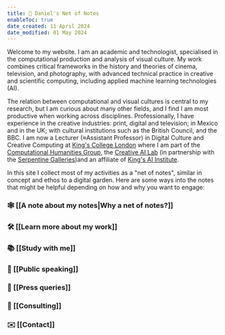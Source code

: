 ```yaml
---
title: 📝 Daniel's Net of Notes
enableToc: true
date_created: 11 April 2024
date_modified: 01 May 2024
---
```



Welcome to my website. I am an academic and technologist, specialised in the computational production and analysis of visual culture. My work combines critical frameworks in the history and theories of cinema, television, and photography, with advanced technical practice in creative and scientific computing, including applied machine learning technologies (AI).

The relation between computational and visual cultures is central to my research, but I am curious about many other fields, and I find I am most productive when working across disciplines. Professionally, I have experience in the creative industries: print, digital and television; in Mexico and in the UK; with cultural institutions such as the British Council, and the BBC. I am now a Lecturer (≈Assistant Professor) in Digital Culture and Creative Computing at [King's College London](https://www.kcl.ac.uk/people/daniel-chavez-heras)  where I am part of the [Computational Humanities Group](https://www.kcl.ac.uk/research/computational-humanities-research-group), the [Creative AI Lab](https://creative-ai.org/info) (in partnership with the [Serpentine Galleries](https://www.serpentinegalleries.org/))and an affiliate of [King's AI Institute](https://www.kcl.ac.uk/ai). 

In this site I collect most of my activities as a "net of notes", similar in concept and ethos to a digital garden. Here are some ways into the notes that might be helpful depending on how and why you want to engage:

### 🕸️ [[A note about my notes|Why a net of notes?]]
### 🛠️ [[Learn more about my work]]
### 📚 [[Study with me]]
### 🎤 [[Public speaking]]
### 📰 [[Press queries]]
### 💼 [[Consulting]]
### ✉️ [[Contact]]


